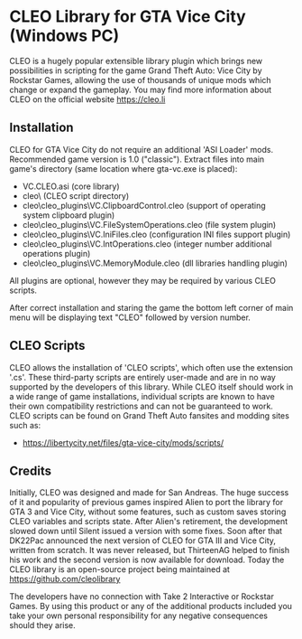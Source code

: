 # CLEO Library for GTA Vice City (Windows PC)

CLEO is a hugely popular extensible library plugin which brings new possibilities in scripting for the game Grand Theft Auto: Vice City by Rockstar Games, allowing the use of thousands of unique mods which change or expand the gameplay. You may find more information about CLEO on the official website https://cleo.li

## Installation

CLEO for GTA Vice City do not require an additional 'ASI Loader' mods.
Recommended game version is 1.0 ("classic").
Extract files into main game's directory (same location where gta-vc.exe is placed):

- VC.CLEO.asi (core library)
- cleo\ (CLEO script directory)
- cleo\cleo_plugins\VC.ClipboardControl.cleo (support of operating system clipboard plugin)
- cleo\cleo_plugins\VC.FileSystemOperations.cleo (file system plugin)
- cleo\cleo_plugins\VC.IniFiles.cleo (configuration INI files support plugin)
- cleo\cleo_plugins\VC.IntOperations.cleo (integer number additional operations plugin)
- cleo\cleo_plugins\VC.MemoryModule.cleo (dll libraries handling plugin)

All plugins are optional, however they may be required by various CLEO scripts.

After correct installation and staring the game the bottom left corner of main menu will be displaying text "CLEO" followed by version number.

## CLEO Scripts

CLEO allows the installation of 'CLEO scripts', which often use the extension '.cs'. These third-party scripts are entirely user-made and are in no way supported by the developers of this library. While CLEO itself should work in a wide range of game installations, individual scripts are known to have their own compatibility restrictions and can not be guaranteed to work.
CLEO scripts can be found on Grand Theft Auto fansites and modding sites such as:

- https://libertycity.net/files/gta-vice-city/mods/scripts/

## Credits

Initially, CLEO was designed and made for San Andreas. The huge success of it and popularity of previous games inspired Alien to port the library for GTA 3 and Vice City, without some features, such as custom saves storing CLEO variables and scripts state. After Alien's retirement, the development slowed down until Silent issued a version with some fixes. Soon after that DK22Pac announced the next version of CLEO for GTA III and Vice City, written from scratch. It was never released, but ThirteenAG helped to finish his work and the second version is now available for download. 
Today the CLEO library is an open-source project being maintained at https://github.com/cleolibrary

The developers have no connection with Take 2 Interactive or Rockstar Games.
By using this product or any of the additional products included you take your own personal responsibility for any negative consequences should they arise.
